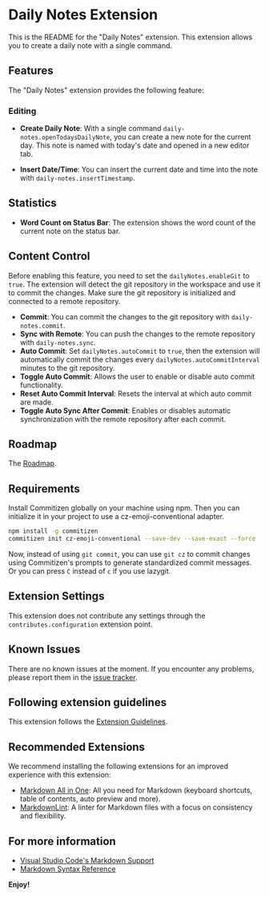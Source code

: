 # Daily Notes Extension

This is the README for the "Daily Notes" extension. This extension allows you to create a daily note with a single command.

## Features

The "Daily Notes" extension provides the following feature:

### Editing

- **Create Daily Note**: With a single command `daily-notes.openTodaysDailyNote`, you can create a new note for the current day. This note is named with today's date and opened in a new editor tab.

- **Insert Date/Time**: You can insert the current date and time into the note with `daily-notes.insertTimestamp`.

## Statistics

- **Word Count on Status Bar**: The extension shows the word count of the current note on the status bar.

## Content Control

Before enabling this feature, you need to set the `dailyNotes.enableGit` to `true`. The extension will detect the git repository in the workspace and use it to commit the changes. Make sure the git repository is initialized and connected to a remote repository.

- **Commit**: You can commit the changes to the git repository with `daily-notes.commit`.
- **Sync with Remote**: You can push the changes to the remote repository with `daily-notes.sync`.
- **Auto Commit**: Set `dailyNotes.autoCommit` to `true`, then the extension will automatically commit the changes every `dailyNotes.autoCommitInterval` minutes to the git repository.
- **Toggle Auto Commit**: Allows the user to enable or disable auto commit functionality.
- **Reset Auto Commit Interval**: Resets the interval at which auto commit are made.
- **Toggle Auto Sync After Commit**: Enables or disables automatic synchronization with the remote repository after each commit.

## Roadmap

The [Roadmap](ROADMAP.md).

## Requirements

Install Commitizen globally on your machine using npm. Then you can initialize it in your project to use a cz-emoji-conventional adapter.

```bash
npm install -g commitizen
commitizen init cz-emoji-conventional --save-dev --save-exact --force
```

Now, instead of using `git commit`, you can use `git cz` to commit changes using Commitizen's prompts to generate standardized commit messages. Or you can press `C` instead of `c` if you use lazygit.

## Extension Settings

This extension does not contribute any settings through the `contributes.configuration` extension point.

## Known Issues

There are no known issues at the moment. If you encounter any problems, please report them in the [issue tracker](https://github.com/your-github-username/daily-notes/issues).

## Following extension guidelines

This extension follows the [Extension Guidelines](https://code.visualstudio.com/api/references/extension-guidelines).

## Recommended Extensions

We recommend installing the following extensions for an improved experience with this extension:

- [Markdown All in One](https://marketplace.visualstudio.com/items?itemName=yzhang.markdown-all-in-one): All you need for Markdown (keyboard shortcuts, table of contents, auto preview and more).
- [MarkdownLint](https://marketplace.visualstudio.com/items?itemName=DavidAnson.vscode-markdownlint): A linter for Markdown files with a focus on consistency and flexibility.

## For more information

- [Visual Studio Code's Markdown Support](http://code.visualstudio.com/docs/languages/markdown)
- [Markdown Syntax Reference](https://help.github.com/articles/markdown-basics/)

**Enjoy!**
